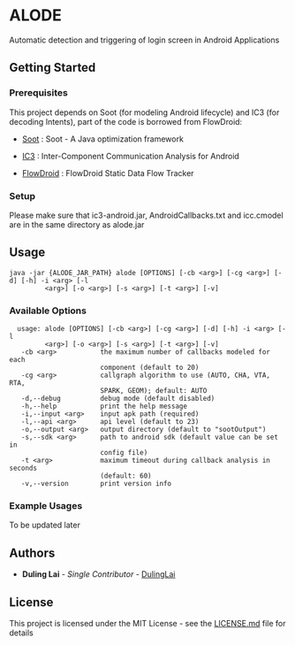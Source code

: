 # ALODE

Automatic detection and triggering of login screen in Android Applications

## Getting Started

### Prerequisites

This project depends on Soot (for modeling Android lifecycle) and IC3 (for decoding Intents), part of the code is borrowed from FlowDroid:

* [Soot](https://github.com/Sable/soot) : Soot - A Java optimization framework

* [IC3](http://siis.cse.psu.edu/ic3/) : Inter-Component Communication Analysis for Android

* [FlowDroid](https://github.com/secure-software-engineering/FlowDroid/) : FlowDroid Static Data Flow Tracker


### Setup

Please make sure that ic3-android.jar, AndroidCallbacks.txt and icc.cmodel are in the same directory as alode.jar

## Usage
```
java -jar {ALODE_JAR_PATH} alode [OPTIONS] [-cb <arg>] [-cg <arg>] [-d] [-h] -i <arg> [-l
         <arg>] [-o <arg>] [-s <arg>] [-t <arg>] [-v]
```

### Available Options
```
  usage: alode [OPTIONS] [-cb <arg>] [-cg <arg>] [-d] [-h] -i <arg> [-l
         <arg>] [-o <arg>] [-s <arg>] [-t <arg>] [-v]
   -cb <arg>           the maximum number of callbacks modeled for each
                       component (default to 20)
   -cg <arg>           callgraph algorithm to use (AUTO, CHA, VTA, RTA,
                       SPARK, GEOM); default: AUTO
   -d,--debug          debug mode (default disabled)
   -h,--help           print the help message
   -i,--input <arg>    input apk path (required)
   -l,--api <arg>      api level (default to 23)
   -o,--output <arg>   output directory (default to "sootOutput")
   -s,--sdk <arg>      path to android sdk (default value can be set in
                       config file)
   -t <arg>            maximum timeout during callback analysis in seconds
                       (default: 60)
   -v,--version        print version info
```

### Example Usages

To be updated later


## Authors

* **Duling Lai** - *Single Contributor* - [DulingLai](https://github.com/DulingLai)

## License

This project is licensed under the MIT License - see the [LICENSE.md](LICENSE.md) file for details

